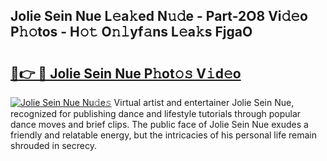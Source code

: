 ## Jolie Sein Nue L𝚎a𝚔ed N𝚞𝚍e - Part-2O8 Vi𝚍𝚎o P𝚑𝚘tos - H𝚘𝚝 O𝚗𝚕yf𝚊ns L𝚎a𝚔s FjgaO

# <h2><a href="http://kf7s29i.oniu.top/?m=Jolie+Sein+Nue">🔗👉 🔴 Jolie Sein Nue P𝚑ot𝚘𝚜 V𝚒d𝚎o</a></h2>

[![Jolie Sein Nue Nu𝚍e𝚜](https://i.imgur.com/0qMVB7G.gif)](http://kf7s29i.oniu.top/?m=Jolie+Sein+Nue)
Virtual artist and entertainer Jolie Sein Nue, recognized for publishing dance and lifestyle tutorials through popular dance moves and brief clips. The public face of Jolie Sein Nue exudes a friendly and relatable energy, but the intricacies of his personal life remain shrouded in secrecy.  
